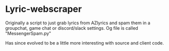 # Lyric-webscraper

Originally a script to just grab lyrics from AZlyrics and spam them in a groupchat, game chat or discord/slack settings. Og file is called "MessengerSpam.py"

Has since evolved to be a little more interesting with source and client code.
